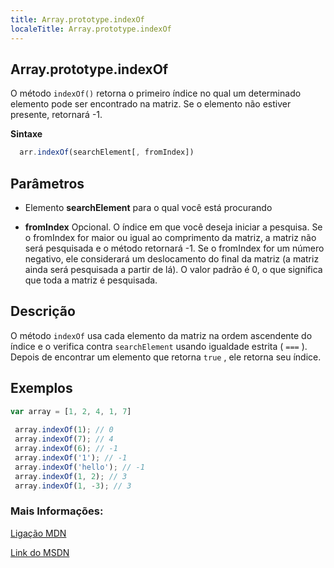 ```yaml
---
title: Array.prototype.indexOf
localeTitle: Array.prototype.indexOf
---
```

## Array.prototype.indexOf

O método `indexOf()` retorna o primeiro índice no qual um determinado elemento pode ser encontrado na matriz. Se o elemento não estiver presente, retornará -1.

**Sintaxe**

```javascript
  arr.indexOf(searchElement[, fromIndex]) 
```

## Parâmetros

*   Elemento **searchElement** para o qual você está procurando
    
*   **fromIndex** Opcional. O índice em que você deseja iniciar a pesquisa. Se o fromIndex for maior ou igual ao comprimento da matriz, a matriz não será pesquisada e o método retornará -1. Se o fromIndex for um número negativo, ele considerará um deslocamento do final da matriz (a matriz ainda será pesquisada a partir de lá). O valor padrão é 0, o que significa que toda a matriz é pesquisada.
    

## Descrição

O método `indexOf` usa cada elemento da matriz na ordem ascendente do índice e o verifica contra `searchElement` usando igualdade estrita ( `===` ). Depois de encontrar um elemento que retorna `true` , ele retorna seu índice.

## Exemplos

```javascript
var array = [1, 2, 4, 1, 7] 
 
 array.indexOf(1); // 0 
 array.indexOf(7); // 4 
 array.indexOf(6); // -1 
 array.indexOf('1'); // -1 
 array.indexOf('hello'); // -1 
 array.indexOf(1, 2); // 3 
 array.indexOf(1, -3); // 3 
```

### Mais Informações:

[Ligação MDN](https://developer.mozilla.org/en-US/docs/Web/JavaScript/Reference/Global_Objects/Array/indexOf)

[Link do MSDN](https://docs.microsoft.com/en-us/scripting/javascript/reference/indexof-method-array-javascript)